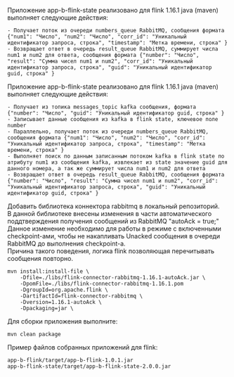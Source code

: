 Приложение app-b-flink-state реализовано для flink 1.16.1 java (maven) выполняет следующие действия:  
```
- Получает поток из очереди numbers_queue RabbitMQ, сообщения формата {"num1": "Число", "num2": "Число", "corr_id": "Уникальный идентификатор запроса, строка", "timestamp": "Метка времени, строка" }
- Возвращает ответ в очередь result_queue RabbitMQ, суммирует числа num1 и num2 для ответа, сообщения формата {"number": "Число", "result": "Сумма чисел num1 и num2", "corr_id": "Уникальный идентификатор запроса, строка", "guid": "Уникальный идентификатор guid, строка" }
```

Приложение app-b-flink-state реализовано для flink 1.16.1 java (maven) выполняет следующие действия:  
```
- Получает из топика messages_topic kafka сообщения, формата {"number": "Число", "guid": "Уникальный идентификатор guid, строка" }
- Записывает данные сообщения из kafka в flink state, ключевое поле number
- Параллельно, получает поток из очереди numbers_queue RabbitMQ, сообщения формата {"num1": "Число", "num2": "Число", "corr_id": "Уникальный идентификатор запроса, строка", "timestamp": "Метка времени, строка" }
- Выполняет поиск по данным записанным потоком kafka в flink state по атрибуту num1 из сообщения kafka, извлекает из state значение guid для данного номера, а так же суммирует числа num1 и num2 для ответа
- Возвращает ответ в очередь result_queue RabbitMQ, сообщения формата {"number": "Число", "result": "Сумма чисел num1 и num2", "corr_id": "Уникальный идентификатор запроса, строка", "guid": "Уникальный идентификатор guid, строка" }
```

Добавить библиотека коннектора rabbitmq в локальный репозиторий.  
В данной библиотеке внесены изменения в части автоматического поддтверждения получения сообщений из RabbitMQ "autoAck = true;"  
Данное изменение необходимо для работы в режиме с включенными checkpoint-ами, чтобы не накапливать Unacked сообщения в очереди RabbitMQ до выполнения checkpoint-а.  
Причина такого поведения, логика flink позволяющая перечитывать сообщения повторно.  
```
mvn install:install-file \
    -Dfile=./libs/flink-connector-rabbitmq-1.16.1-autoAck.jar \
    -DpomFile=./libs/flink-connector-rabbitmq-1.16.1.pom
    -DgroupId=org.apache.flink \
    -DartifactId=flink-connector-rabbitmq \
    -Dversion=1.16.1-autoAck \
    -Dpackaging=jar \
```

Для сборки приложения выполните:  
```
mvn clean package
```

Пример файлов собранных приложений для flink:  
```
app-b-flink/target/app-b-flink-1.0.1.jar
app-b-flink-state/target/app-b-flink-state-2.0.0.jar
```
